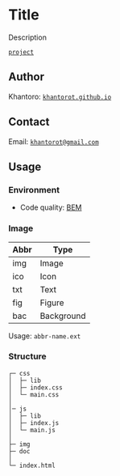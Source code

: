 # Title

Description

[`project`](https://khantorot.github.io/*)

## Author

Khantoro: [`khantorot.github.io`](https://khantorot.github.io)

## Contact

Email: [`khantorot@gmail.com`](mailto:khantorot@gmail.com)

## Usage

### Environment

- Code quality: [BEM](https://en.bem.info)

### Image

| Abbr | Type       |
| ---- | ---------- |
| img  | Image      |
| ico  | Icon       |
| txt  | Text       |
| fig  | Figure     |
| bac  | Background |

Usage: `abbr-name.ext`

### Structure

```
┌─ css
│  ├─ lib
│  ├─ index.css
│  └─ main.css
│
│─ js
│  ├─ lib
│  ├─ index.js
│  └─ main.js
│
├─ img
├─ doc
│
└─ index.html
```
